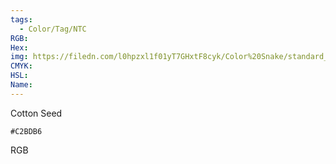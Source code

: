 ```yaml
---
tags:
  - Color/Tag/NTC
RGB:
Hex:
img: https://filedn.com/l0hpzxl1f01yT7GHxtF8cyk/Color%20Snake/standard_csv_to_svg/%23/C2BDB6.svg
CMYK:
HSL:
Name:
---
```

Cotton Seed
```palette
#C2BDB6
```
RGB
